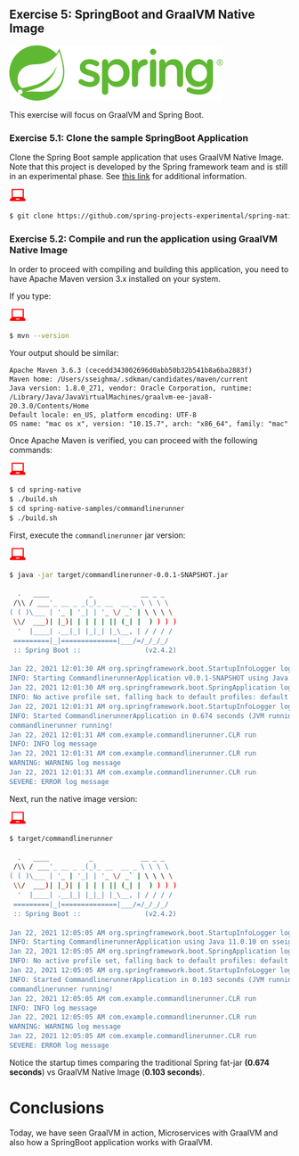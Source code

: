 ## Exercise 5: SpringBoot and GraalVM Native Image

![](../images/spring.png)

This exercise will focus on GraalVM and Spring Boot.

### Exercise 5.1: Clone the sample SpringBoot Application

Clone the Spring Boot sample application that uses GraalVM Native Image. Note that this project is developed by the Spring framework team and is still in an experimental phase.  See [this link](https://github.com/spring-projects-experimental/spring-native) for additional information.

![user input](../images/userinput.png)

```bash
$ git clone https://github.com/spring-projects-experimental/spring-native.git
```

### Exercise 5.2: Compile and run the application using GraalVM Native Image

In order to proceed with compiling and building this application, you need to have Apache Maven version 3.x installed on your system.

If you type:

![user input](../images/userinput.png)

```bash
$ mvn --version
```

Your output should be similar:

```
Apache Maven 3.6.3 (cecedd343002696d0abb50b32b541b8a6ba2883f)
Maven home: /Users/sseighma/.sdkman/candidates/maven/current
Java version: 1.8.0_271, vendor: Oracle Corporation, runtime: /Library/Java/JavaVirtualMachines/graalvm-ee-java8-20.3.0/Contents/Home
Default locale: en_US, platform encoding: UTF-8
OS name: "mac os x", version: "10.15.7", arch: "x86_64", family: "mac"
```

Once Apache Maven is verified, you can proceed with the following commands:

![user input](../images/userinput.png)

```bash
$ cd spring-native
$ ./build.sh
$ cd spring-native-samples/commandlinerunner
$ ./build.sh
```
First, execute the `commandlinerunner` jar version:

![user input](../images/userinput.png)

```bash
$ java -jar target/commandlinerunner-0.0.1-SNAPSHOT.jar

  .   ____          _            __ _ _
 /\\ / ___'_ __ _ _(_)_ __  __ _ \ \ \ \
( ( )\___ | '_ | '_| | '_ \/ _` | \ \ \ \
 \\/  ___)| |_)| | | | | || (_| |  ) ) ) )
  '  |____| .__|_| |_|_| |_\__, | / / / /
 =========|_|==============|___/=/_/_/_/
 :: Spring Boot ::                (v2.4.2)

Jan 22, 2021 12:01:30 AM org.springframework.boot.StartupInfoLogger logStarting
INFO: Starting CommandlinerunnerApplication v0.0.1-SNAPSHOT using Java 11.0.10 on sseighma-mac with PID 65352 (/Users/sseighma/code/graalvm/spring-native/spring-native-samples/commandlinerunner/target/commandlinerunner-0.0.1-SNAPSHOT.jar started by sseighma in /Users/sseighma/code/graalvm/spring-native/spring-native-samples/commandlinerunner)
Jan 22, 2021 12:01:30 AM org.springframework.boot.SpringApplication logStartupProfileInfo
INFO: No active profile set, falling back to default profiles: default
Jan 22, 2021 12:01:31 AM org.springframework.boot.StartupInfoLogger logStarted
INFO: Started CommandlinerunnerApplication in 0.674 seconds (JVM running for 1.02)
commandlinerunner running!
Jan 22, 2021 12:01:31 AM com.example.commandlinerunner.CLR run
INFO: INFO log message
Jan 22, 2021 12:01:31 AM com.example.commandlinerunner.CLR run
WARNING: WARNING log message
Jan 22, 2021 12:01:31 AM com.example.commandlinerunner.CLR run
SEVERE: ERROR log message
```

Next, run the native image version:

![user input](../images/userinput.png)

```bash
$ target/commandlinerunner

  .   ____          _            __ _ _
 /\\ / ___'_ __ _ _(_)_ __  __ _ \ \ \ \
( ( )\___ | '_ | '_| | '_ \/ _` | \ \ \ \
 \\/  ___)| |_)| | | | | || (_| |  ) ) ) )
  '  |____| .__|_| |_|_| |_\__, | / / / /
 =========|_|==============|___/=/_/_/_/
 :: Spring Boot ::                (v2.4.2)

Jan 22, 2021 12:05:05 AM org.springframework.boot.StartupInfoLogger logStarting
INFO: Starting CommandlinerunnerApplication using Java 11.0.10 on sseighma-mac with PID 65409 (/Users/sseighma/code/graalvm/spring-native/spring-native-samples/commandlinerunner/target/commandlinerunner started by sseighma in /Users/sseighma/code/graalvm/spring-native/spring-native-samples/commandlinerunner)
Jan 22, 2021 12:05:05 AM org.springframework.boot.SpringApplication logStartupProfileInfo
INFO: No active profile set, falling back to default profiles: default
Jan 22, 2021 12:05:05 AM org.springframework.boot.StartupInfoLogger logStarted
INFO: Started CommandlinerunnerApplication in 0.103 seconds (JVM running for 0.125)
commandlinerunner running!
Jan 22, 2021 12:05:05 AM com.example.commandlinerunner.CLR run
INFO: INFO log message
Jan 22, 2021 12:05:05 AM com.example.commandlinerunner.CLR run
WARNING: WARNING log message
Jan 22, 2021 12:05:05 AM com.example.commandlinerunner.CLR run
SEVERE: ERROR log message
```

Notice the startup times comparing the traditional Spring fat-jar **(0.674 seconds**) vs GraalVM Native Image (**0.103 seconds**).

# Conclusions

Today, we have seen GraalVM in action, Microservices with GraalVM and also how a SpringBoot application works with GraalVM.